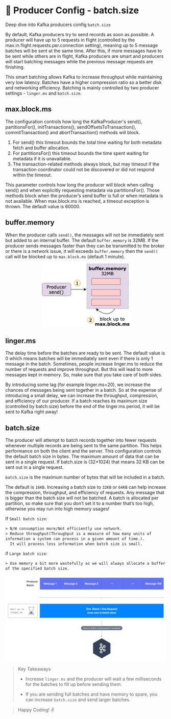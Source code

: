 # 👊 Producer Config - batch.size

Deep dive into Kafka producers config `batch.size`

By default, Kafka producers try to send records as soon as possible. A producer will have up to 5 requests in flight (controlled by the max.in.flight.requests.per.connection setting), meaning up to 5 message batches will be sent at the same time. After this, if more messages have to be sent while others are in flight, Kafka producers are smart and producers will start batching messages while the previous message requests are finishing.

This smart batching allows Kafka to increase throughput while maintaining very low latency. Batches have a higher compression ratio so a better disk and networking efficiency. Batching is mainly controlled by two producer settings - `linger.ms` and `batch.size`.

## max.block.ms

The configuration controls how long the KafkaProducer's send(), partitionsFor(), initTransactions(), sendOffsetsToTransaction(), commitTransaction() and abortTransaction() methods will block. 
1. For send() this timeout bounds the total time waiting for both metadata fetch and buffer allocation. 
2. For partitionsFor() this timeout bounds the time spent waiting for metadata if it is unavailable. 
3. The transaction-related methods always block, but may timeout if the transaction coordinator could not be discovered or did not respond within the timeout.

This parameter controls how long the producer will block when calling send() and when explicitly requesting metadata via partitionsFor(). Those methods block when the producer’s send buffer is full or when metadata is not available. When max.block.ms is reached, a timeout exception is thrown. The default value is 60000.

## buffer.memory

When the producer calls `send()`, the messages will not be immediately sent but added to an internal buffer. 
The default `buffer.memory` is 32MB. If the producer sends messages faster than they can be transmitted to the broker or there is a network issue, 
it will exceeds `buffer.memory` then the `send()` call will be blocked up to `max.block.ms` (default 1 minute).

<p align="center">
<img alt="buffer.memory and max.block.ms" src="../../../assets/producers_config/buffer.memory.webp" title="buffer.memory and max.block.ms"/>
</p>

## linger.ms

The delay time before the batches are ready to be sent. The default value is 0 which means batches will be immediately sent even if there is only 1 message in the batch. 
Sometimes, people increase linger.ms to reduce the number of requests and improve throughput. But this will lead to more messages kept in memory. So, make sure that you take care of both sides.

By introducing some lag (for example linger.ms=20), we increase the chances of messages being sent together in a batch. So at the expense of introducing a small delay, we can increase the throughput, compression, and efficiency of our producer. If a batch reaches its maximum size (controlled by batch.size) before the end of the linger.ms period, it will be sent to Kafka right away!

## batch.size

The producer will attempt to batch records together into fewer requests whenever multiple records are being sent to the same partition. 
This helps performance on both the client and the server. This configuration controls the default batch size in bytes.
The maximum amount of data that can be sent in a single request. If batch.size is (32*1024) that means 32 KB can be sent out in a single request.

`batch.size` is the maximum number of bytes that will be included in a batch.

The default is `16KB`. Increasing a batch size to `32KB` or `64KB` can help increase the compression, throughput, and efficiency of requests. Any message that is bigger than the batch size will not be batched. A batch is allocated per partition, so make sure that you don’t set it to a number that’s too high, otherwise you may run into high memory usages!



If `Small batch size`:

    > N/W consumption more/Not efficiently use network.
    > Reduce throughput(Throughput is a measure of how many units of information a system can process in a given amount of time.). 
      It will process less information when batch size is small.

if `Large batch size`:

    > Use memory a bit more wastefully as we will always allocate a buffer of the specified batch size.

![Batching](../../../assets/producers_config/Kafka_Producer_Batching.webp "Batching")


> Key Takeaways
> - Increase `linger.ms` and the producer will wait a few milliseconds for the batches to fill up before sending them.
> 
> - If you are sending full batches and have memory to spare, you can increase `batch.size` and send larger batches.


> Happy Coding! :v: